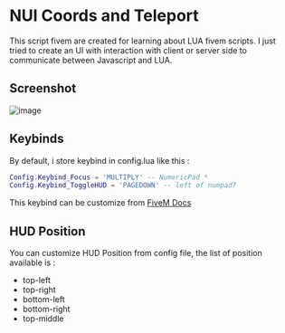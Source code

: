 # NUI Coords and Teleport

This script fivem are created for learning about LUA fivem scripts.
I just tried to create an UI with interaction with client or server side to communicate between Javascript and LUA.

## Screenshot
![image](images/hud.png)

## Keybinds
By default, i store keybind in config.lua like this :

```lua
Config.Keybind_Focus = 'MULTIPLY' -- NumericPad *
Config.Keybind_ToggleHUD = 'PAGEDOWN' -- left of numpad7
```

This keybind can be customize from [FiveM Docs](https://docs.fivem.net/docs/game-references/input-mapper-parameter-ids/keyboard/)

## HUD Position
You can customize HUD Position from config file, the list of position available is :

* top-left
* top-right
* bottom-left
* bottom-right
* top-middle